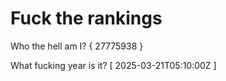 # Fuck the rankings

Who the hell am I?
{ 27775938 }

What fucking year is it?
[ 2025-03-21T05:10:00Z ]
